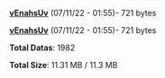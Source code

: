 [**vEnahsUv**](/data/vEnahsUv.txt) (07/11/22 - 01:55)- 721 bytes

[**vEnahsUv**](/data/vEnahsUv.txt) (07/11/22 - 01:55)- 721 bytes

**Total Datas**: 1982

**Total Size**: 11.31 MB / 11.3 MB